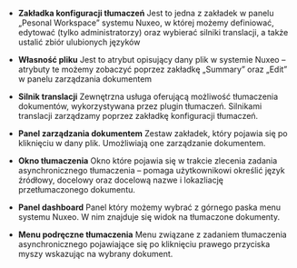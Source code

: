   * **Zakładka konfiguracji tłumaczeń**
Jest to jedna z zakładek w panelu „Pesonal Workspace” systemu Nuxeo, w której możemy definiować, edytować (tylko administratorzy) oraz wybierać silniki translacji, a także ustalić zbiór ulubionych języków

  * **Własność pliku**
Jest to atrybut opisujący dany plik w systemie Nuxeo – atrybuty te możemy zobaczyć poprzez zakładkę „Summary” oraz „Edit” w panelu zarządzania dokumentem

  * **Silnik translacji**
Zewnętrzna usługa oferującą możliwość tłumaczenia dokumentów, wykorzystywana przez plugin tłumaczeń. Silnikami translacji zarządzamy poprzez zakładkę konfiguracji tłumaczeń.

  * **Panel zarządzania dokumentem**
Zestaw zakładek, który pojawia się po kliknięciu w dany plik. Umożliwiają one zarządzanie dokumentem.

  * **Okno tłumaczenia**
Okno które pojawia się w trakcie zlecenia zadania asynchronicznego tłumaczenia – pomaga użytkownikowi określić język źródłowy, docelowy oraz docelową nazwe i lokazliację przetłumaczonego dokumentu.

  * **Panel dashboard**
Panel który możemy wybrać z górnego paska menu systemu Nuxeo. W nim znajduje się widok na tłumaczone dokumenty.

  * **Menu podręczne tłumaczenia**
Menu związane z zadaniem tłumaczenia asynchronicznego pojawiające się po kliknięciu prawego przyciska myszy wskazując na wybrany dokument.